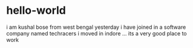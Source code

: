# hello-world
 i am kushal bose from west bengal
 yesterday i have joined in a   software company named techracers
 i moved in indore
...
its a very good place to work
